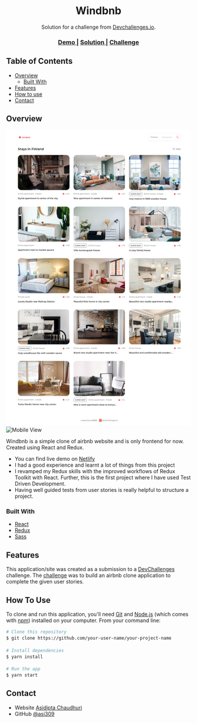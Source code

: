 <h1 align="center">Windbnb</h1>

<div align="center">
   Solution for a challenge from  <a href="http://devchallenges.io" target="_blank">Devchallenges.io</a>.
</div>

<div align="center">
  <h3>
    <a href="https://windbnb-319.netlify.app/">
      Demo
    </a>
    <span> | </span>
    <a href="https://devchallenges.io/solutions/Mu3Jui2nXm2TeSTuwb6V">
      Solution
    </a>
    <span> | </span>
    <a href="https://devchallenges.io/challenges/3JFYedSOZqAxYuOCNmYD">
      Challenge
    </a>
  </h3>
</div>

<!-- TABLE OF CONTENTS -->

## Table of Contents

- [Overview](#overview)
  - [Built With](#built-with)
- [Features](#features)
- [How to use](#how-to-use)
- [Contact](#contact)

<!-- OVERVIEW -->

## Overview

![Desktop View](./desktop.png)
![Mobile View](./mobile_iPhone_12_Pro.png)

Windbnb is a simple clone of airbnb website and is only frontend for now. Created using React and Redux.

- You can find live demo on [Netlify](https://windbnb-319.netlify.app/)
- I had a good experience and learnt a lot of things from this project
- I revamped my Redux skills with the improved workflows of Redux Toolkit with React. Further, this is the first project where I have used Test Driven Development.
- Having well guided tests from user stories is really helpful to structure a project.

### Built With


- [React](https://reactjs.org/)
- [Redux](https://redux.js.org/)
- [Sass](https://sass-lang.com/)

## Features


This application/site was created as a submission to a [DevChallenges](https://devchallenges.io/challenges) challenge. The [challenge](https://devchallenges.io/challenges/3JFYedSOZqAxYuOCNmYD) was to build an airbnb clone application to complete the given user stories.

## How To Use


To clone and run this application, you'll need [Git](https://git-scm.com) and [Node.js](https://nodejs.org/en/download/) (which comes with [npm](http://npmjs.com)) installed on your computer. From your command line:

```bash
# Clone this repository
$ git clone https://github.com/your-user-name/your-project-name

# Install dependencies
$ yarn install

# Run the app
$ yarn start
```

## Contact

- Website [Asidipta Chaudhuri](http://portfolio-asi309.vercel.app/)
- GitHub [@asi309](https://github.com/asi309)
